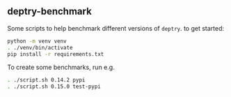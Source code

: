 ## deptry-benchmark

Some scripts to help benchmark different versions of `deptry`. to get started:

```sh
python -m venv venv
. ./venv/bin/activate
pip install -r requirements.txt
```

To create some benchmarks, run e.g.

```sh
. ./script.sh 0.14.2 pypi
. ./script.sh 0.15.0 test-pypi
```
